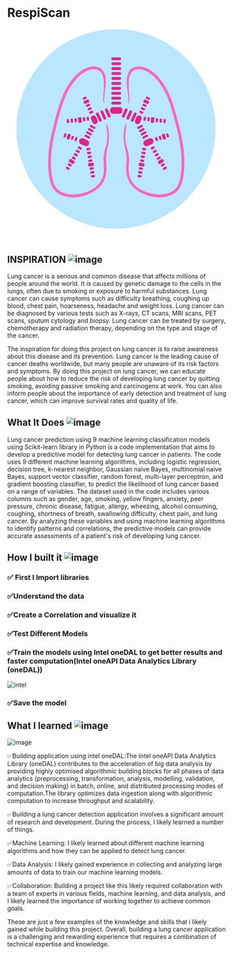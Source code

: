 # RespiScan ![image](https://github.com/Abhinav00711/Abhinav00711.github.io/blob/main/files/RespiScan.png)

## INSPIRATION ![image](https://user-images.githubusercontent.com/72274851/218500470-ec078b99-0a50-4b06-a2df-c09e47ecc187.png)

Lung cancer is a serious and common disease that affects millions of people around the world. It is caused by genetic damage to the cells in the lungs, often due to smoking or exposure to harmful substances. Lung cancer can cause symptoms such as difficulty breathing, coughing up blood, chest pain, hoarseness, headache and weight loss. Lung cancer can be diagnosed by various tests such as X-rays, CT scans, MRI scans, PET scans, sputum cytology and biopsy. Lung cancer can be treated by surgery, chemotherapy and radiation therapy, depending on the type and stage of the cancer.

The inspiration for doing this project on lung cancer is to raise awareness about this disease and its prevention. Lung cancer is the leading cause of cancer deaths worldwide, but many people are unaware of its risk factors and symptoms. By doing this project on lung cancer, we can educate people about how to reduce the risk of developing lung cancer by quitting smoking, avoiding passive smoking and carcinogens at work. You can also inform people about the importance of early detection and treatment of lung cancer, which can improve survival rates and quality of life.

## What It Does ![image](https://user-images.githubusercontent.com/72274851/218503394-b52dfcc9-0620-4f44-94f5-46a09a5cc970.png)

Lung cancer prediction using 9 machine learning classification models using Scikit-learn library in Python is a code implementation that aims to develop a predictive model for detecting lung cancer in patients. The code uses 9 different machine learning algorithms, including logistic regression, decision tree, k-nearest neighbor, Gaussian naive Bayes, multinomial naive Bayes, support vector classifier, random forest, multi-layer perceptron, and gradient boosting classifier, to predict the likelihood of lung cancer based on a range of variables. The dataset used in the code includes various columns such as gender, age, smoking, yellow fingers, anxiety, peer pressure, chronic disease, fatigue, allergy, wheezing, alcohol consuming, coughing, shortness of breath, swallowing difficulty, chest pain, and lung cancer. By analyzing these variables and using machine learning algorithms to identify patterns and correlations, the predictive models can provide accurate assessments of a patient's risk of developing lung cancer.

## How I built it ![image](https://user-images.githubusercontent.com/72274851/218502434-f6e66043-0db0-4f85-b7f4-f33b2d33df1f.png)

### ✅ First I Import libraries

### ✅Understand the data

### ✅Create a Correlation and visualize it

### ✅Test Different Models

### ✅Train the models using Intel oneDAL to get better results and faster computation(Intel oneAPI Data Analytics Library (oneDAL))
![intel](https://user-images.githubusercontent.com/72274851/218504609-585bcebe-5101-4477-bdd2-3a1ba13a64a8.png)

### ✅Save the model


## What I learned ![image](https://user-images.githubusercontent.com/72274851/218499685-e8d445fc-e35e-4ab5-abc1-c32462592603.png)


![image](https://user-images.githubusercontent.com/72274851/220130227-3c48e87b-3e68-4f1c-b0e4-8e3ad9a4805a.png)

✅Building application using intel oneDAL:The Intel oneAPI Data Analytics Library (oneDAL) contributes to the acceleration of big data analysis by providing highly optimised algorithmic building blocks for all phases of data analytics (preprocessing, transformation, analysis, modelling, validation, and decision making) in batch, online, and distributed processing modes of computation.The library optimizes data ingestion along with algorithmic computation to increase throughput and scalability.

✅Building a lung cancer detection application involves a significant amount of research and development. During the process, I likely learned a number of things.

✅Machine Learning: I likely learned about different machine learning algorithms and how they can be applied to detect lung cancer.

✅Data Analysis: I likely gained experience in collecting and analyzing large amounts of data to train our machine learning models.

✅Collaboration: Building a project like this likely required collaboration with a team of experts in various fields, machine learning, and data analysis, and I likely learned the importance of working together to achieve common goals.

These are just a few examples of the knowledge and skills that i likely gained while building this project. 
Overall, building a lung cancer application is a challenging and rewarding experience that requires a combination of technical expertise and knowledge.



